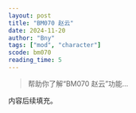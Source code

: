 ```yaml
---
layout: post
title: "BM070 赵云"
date: 2024-11-20
author: "Bny"
tags: ["mod", "character"]
scode: bm070
reading_time: 5
---
```


> 帮助你了解“BM070 赵云”功能...

内容后续填充。
